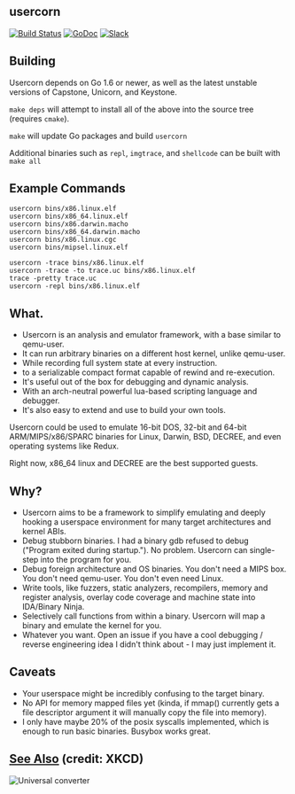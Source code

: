 usercorn
----

[![Build Status](https://travis-ci.org/lunixbochs/usercorn.svg?branch=master)](https://travis-ci.org/lunixbochs/usercorn)
[![GoDoc](https://godoc.org/github.com/lunixbochs/usercorn?status.svg)](https://godoc.org/github.com/lunixbochs/usercorn)
[![Slack](https://lunixbochs.herokuapp.com/badge.svg)](https://lunixbochs.herokuapp.com/)

Building
---

Usercorn depends on Go 1.6 or newer, as well as the latest unstable versions of Capstone, Unicorn, and Keystone.

`make deps` will attempt to install all of the above into the source tree (requires `cmake`).

`make` will update Go packages and build `usercorn`

Additional binaries such as `repl`, `imgtrace`, and `shellcode` can be built with `make all`

Example Commands
---

    usercorn bins/x86.linux.elf
    usercorn bins/x86_64.linux.elf
    usercorn bins/x86.darwin.macho
    usercorn bins/x86_64.darwin.macho
    usercorn bins/x86.linux.cgc
    usercorn bins/mipsel.linux.elf

    usercorn -trace bins/x86.linux.elf
    usercorn -trace -to trace.uc bins/x86.linux.elf
    trace -pretty trace.uc
    usercorn -repl bins/x86.linux.elf

What.
----

- Usercorn is an analysis and emulator framework, with a base similar to qemu-user.
- It can run arbitrary binaries on a different host kernel, unlike qemu-user.
- While recording full system state at every instruction.
- to a serializable compact format capable of rewind and re-execution.
- It's useful out of the box for debugging and dynamic analysis.
- With an arch-neutral powerful lua-based scripting language and debugger.
- It's also easy to extend and use to build your own tools.

Usercorn could be used to emulate 16-bit DOS, 32-bit and 64-bit ARM/MIPS/x86/SPARC binaries for Linux, Darwin, BSD, DECREE, and even operating systems like Redux.

Right now, x86\_64 linux and DECREE are the best supported guests.

Why?
----

- Usercorn aims to be a framework to simplify emulating and deeply hooking a userspace environment for many target architectures and kernel ABIs.
- Debug stubborn binaries. I had a binary gdb refused to debug ("Program exited during startup."). No problem. Usercorn can single-step into the program for you.
- Debug foreign architecture and OS binaries. You don't need a MIPS box. You don't need qemu-user. You don't even need Linux.
- Write tools, like fuzzers, static analyzers, recompilers, memory and register analysis, overlay code coverage and machine state into IDA/Binary Ninja.
- Selectively call functions from within a binary. Usercorn will map a binary and emulate the kernel for you.
- Whatever you want. Open an issue if you have a cool debugging / reverse engineering idea I didn't think about - I may just implement it.

Caveats
----

- Your userspace might be incredibly confusing to the target binary.
- No API for memory mapped files yet (kinda, if mmap() currently gets a file descriptor argument it will manually copy the file into memory).
- I only have maybe 20% of the posix syscalls implemented, which is enough to run basic binaries. Busybox works great.

[See Also](https://xkcd.com/1406/) (credit: XKCD)
----
![Universal converter](https://imgs.xkcd.com/comics/universal_converter_box.png)

